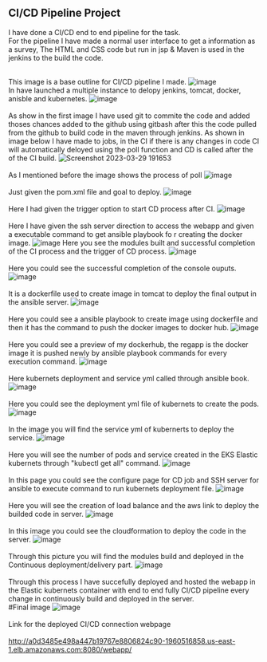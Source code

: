 ## CI/CD Pipeline Project

I have done a CI/CD end to end pipeline for the task. <br />
For the pipeline I have made a normal user interface to get a information as a survey,
The HTML and CSS code but run in jsp &
Maven is used in the jenkins to the build the code.<br /><br />

This image is a base outline for CI/CD pipeline I made. 
![image](https://user-images.githubusercontent.com/63357275/228558186-e676ec7c-8aff-4719-b06c-867034c180cc.png)
<br /> In have launched a multiple instance to delopy jenkins, tomcat, docker, anisble and kubernetes.
![image](https://user-images.githubusercontent.com/63357275/228557688-6b3440eb-df85-4410-b461-120a1b923d24.png)
<br /><br /> As show in the first image I have used git to commite the code and added thoses chances added to the github using gitbash after this the code pulled from the github to build code in the maven through jenkins. As shown in image below I have made to jobs, in the CI if there is any changes in code CI will automatically deloyed using the poll function and CD is called after the of the CI build.
![Screenshot 2023-03-29 191653](https://user-images.githubusercontent.com/63357275/228560082-d8291e67-a6a5-4640-b72f-6a9c4f31a861.png)
<br /><br /> As I mentioned before the image shows the process of poll
![image](https://user-images.githubusercontent.com/63357275/228560752-bea4db64-b1a6-4edc-9535-b1f6f40bcccc.png)
<br /><br />Just given  the pom.xml file and goal to deploy.
![image](https://user-images.githubusercontent.com/63357275/228560981-1416ad89-3acd-4430-8eda-5f94853fc7a2.png)
<br /><br /> Here I had given the trigger option to start CD process after CI.
![image](https://user-images.githubusercontent.com/63357275/228561269-442ee326-1db5-4f38-8bd8-fb22b2591979.png)
<br /><br /> Here I have given the ssh server direction to access the webapp and given a executable command to get ansible playbook fo r creating the docker image.
![image](https://user-images.githubusercontent.com/63357275/228561772-f685b795-972a-4161-a5a1-bbdc7c694254.png)
Here you see the modules built and successful completion of the CI process and the trigger of CD process.
![image](https://user-images.githubusercontent.com/63357275/228563163-59e898b4-272f-4bac-9384-7f1eb772ec1c.png)
<br /><br /> Here you could see the successful completion of the console ouputs.
![image](https://user-images.githubusercontent.com/63357275/228563770-033c5cd8-6fbb-41fd-a8f3-eae03647715b.png)
<br /><br />It is a dockerfile used to create image in tomcat to deploy the final output in the ansible server.
![image](https://user-images.githubusercontent.com/63357275/228568814-15f22245-6652-40f6-ba13-5849456d85de.png)
<br /><br />Here you could see a ansible playbook to create image using dockerfile and then it has the command to push the docker images to docker hub.
![image](https://user-images.githubusercontent.com/63357275/228569581-16c7f223-aa5f-44dd-9f40-939d7979d512.png)
<br /><br /> Here you could see a preview of my dockerhub, the regapp is the docker image it is pushed newly by ansible playbook commands for every execution command. 
![image](https://user-images.githubusercontent.com/63357275/228572303-cf399e72-f6e3-4c5d-b3fb-04cd5ad33897.png)
<br /><br /> Here kubernets deployment and service yml called through ansible book.  
![image](https://user-images.githubusercontent.com/63357275/228570662-d0b1f4e6-7c3f-4ac4-ae74-abdd7b955b08.png)
<br /><br /> Here you could see the deployment yml file of kubernets to create the pods.
![image](https://user-images.githubusercontent.com/63357275/228593602-b17acf21-810a-437f-8918-4032ab4dbd25.png)
<br /><br /> In the image you will find the service yml of kubernerts to deploy the service.
![image](https://user-images.githubusercontent.com/63357275/228594354-52b1ec37-f299-4255-a413-07b8d9355df5.png)
<br /><br /> Here you will see the number of pods and service created in the EKS Elastic kubernets through "kubectl get all" command.
![image](https://user-images.githubusercontent.com/63357275/228572851-5dfdec10-d84a-4dda-be8d-5cc575a17809.png)
<br /><br />In this page you could see the configure page for CD job and SSH server for ansible to execute command to run kubernets deployment file.
![image](https://user-images.githubusercontent.com/63357275/228582208-db478ff3-cab0-4b3f-ae4a-2bde88a32ae2.png)
<br /><br /> Here you will see the creation of load balance and the aws link to deploy the builded code in server. 
![image](https://user-images.githubusercontent.com/63357275/228573121-7e13a07a-54d2-4add-b557-f7471fd14e8a.png)
<br /><br />  In this image you could see the cloudformation to deploy the code in the server.
![image](https://user-images.githubusercontent.com/63357275/228573394-92fa37ae-c1c0-44dc-90a6-b238c44780d5.png)
<br /><br /> Through this picture you will find the modules build and deployed in the Continuous deployment/delivery part. 
![image](https://user-images.githubusercontent.com/63357275/228581514-ecc23659-2e49-43d8-8d8f-1e2069c1ac2f.png)
<br /><br /> Through this process I have succefully deployed and hosted the webapp in the Elastic kubernets container with end to end fully CI/CD pipeline every change in continuously build and deployed in the server.
<br />#Final image
![image](https://user-images.githubusercontent.com/63357275/228573758-83a928b6-7b2c-4a45-b40a-fc4976004fdf.png)
<br /><br /> Link for the deployed CI/CD connection webpage <br /><br />
http://a0d3485e498a447b19767e8806824c90-1960516858.us-east-1.elb.amazonaws.com:8080/webapp/
